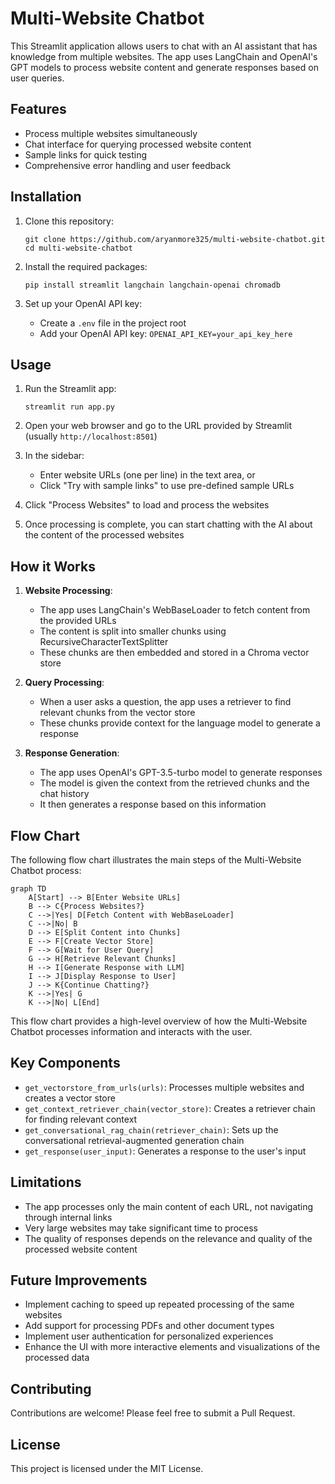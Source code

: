 # Multi-Website Chatbot

This Streamlit application allows users to chat with an AI assistant that has knowledge from multiple websites. The app uses LangChain and OpenAI's GPT models to process website content and generate responses based on user queries.

## Features

- Process multiple websites simultaneously
- Chat interface for querying processed website content
- Sample links for quick testing
- Comprehensive error handling and user feedback

## Installation

1. Clone this repository:
   ```
   git clone https://github.com/aryanmore325/multi-website-chatbot.git
   cd multi-website-chatbot
   ```

2. Install the required packages:
   ```
   pip install streamlit langchain langchain-openai chromadb
   ```

3. Set up your OpenAI API key:
   - Create a `.env` file in the project root
   - Add your OpenAI API key: `OPENAI_API_KEY=your_api_key_here`

## Usage

1. Run the Streamlit app:
   ```
   streamlit run app.py
   ```

2. Open your web browser and go to the URL provided by Streamlit (usually `http://localhost:8501`)

3. In the sidebar:
   - Enter website URLs (one per line) in the text area, or
   - Click "Try with sample links" to use pre-defined sample URLs

4. Click "Process Websites" to load and process the websites

5. Once processing is complete, you can start chatting with the AI about the content of the processed websites

## How it Works

1. **Website Processing**:
   - The app uses LangChain's WebBaseLoader to fetch content from the provided URLs
   - The content is split into smaller chunks using RecursiveCharacterTextSplitter
   - These chunks are then embedded and stored in a Chroma vector store

2. **Query Processing**:
   - When a user asks a question, the app uses a retriever to find relevant chunks from the vector store
   - These chunks provide context for the language model to generate a response

3. **Response Generation**:
   - The app uses OpenAI's GPT-3.5-turbo model to generate responses
   - The model is given the context from the retrieved chunks and the chat history
   - It then generates a response based on this information

## Flow Chart

The following flow chart illustrates the main steps of the Multi-Website Chatbot process:

```mermaid
graph TD
    A[Start] --> B[Enter Website URLs]
    B --> C{Process Websites?}
    C -->|Yes| D[Fetch Content with WebBaseLoader]
    C -->|No| B
    D --> E[Split Content into Chunks]
    E --> F[Create Vector Store]
    F --> G[Wait for User Query]
    G --> H[Retrieve Relevant Chunks]
    H --> I[Generate Response with LLM]
    I --> J[Display Response to User]
    J --> K{Continue Chatting?}
    K -->|Yes| G
    K -->|No| L[End]
```

This flow chart provides a high-level overview of how the Multi-Website Chatbot processes information and interacts with the user.

## Key Components

- `get_vectorstore_from_urls(urls)`: Processes multiple websites and creates a vector store
- `get_context_retriever_chain(vector_store)`: Creates a retriever chain for finding relevant context
- `get_conversational_rag_chain(retriever_chain)`: Sets up the conversational retrieval-augmented generation chain
- `get_response(user_input)`: Generates a response to the user's input

## Limitations

- The app processes only the main content of each URL, not navigating through internal links
- Very large websites may take significant time to process
- The quality of responses depends on the relevance and quality of the processed website content

## Future Improvements

- Implement caching to speed up repeated processing of the same websites
- Add support for processing PDFs and other document types
- Implement user authentication for personalized experiences
- Enhance the UI with more interactive elements and visualizations of the processed data

## Contributing

Contributions are welcome! Please feel free to submit a Pull Request.

## License

This project is licensed under the MIT License.
